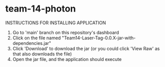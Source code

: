 # team-14-photon

INSTRUCTIONS FOR INSTALLING APPLICATION
1. Go to 'main' branch on this repository's dashboard
2. Click on the file named "Team14-Laser-Tag-0.0.X-jar-with-dependencies.jar"
3. Click 'Download' to download the jar (or you could click 'View Raw' as that also downloads the file)
4. Open the jar file, and the application should execute
